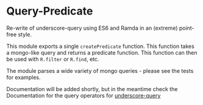 Query-Predicate
================

Re-write of underscore-query using ES6 and Ramda in an (extreme) point-free style.

This module exports a single `createPredicate` function. This function takes
a mongo-like query and returns a predicate function. This function can then be
used with `R.filter` or `R.find`, etc.

The module parses a wide variety of mongo queries - please see the tests for
examples.

Documentation will be added shortly, but in the meantime check the Documentation
for the query operators for [underscore-query](https://github.com/davidgtonge/underscore-query/blob/master/README.md)
